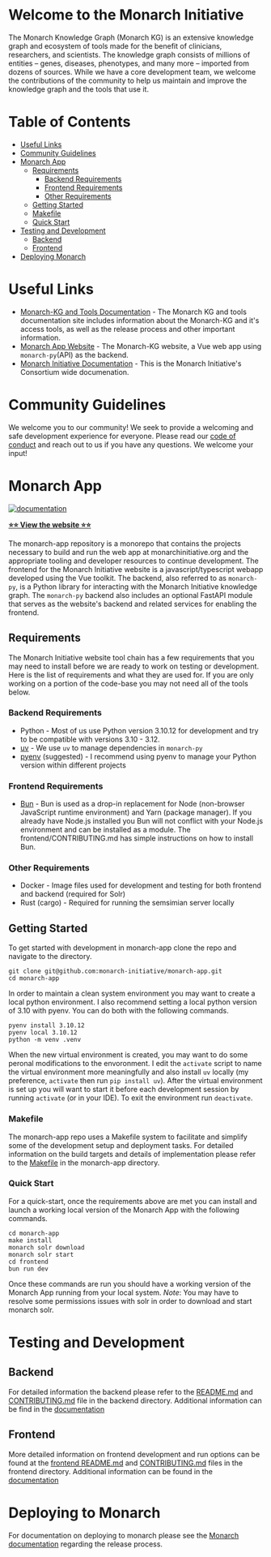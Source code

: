 # Welcome to the Monarch Initiative

The Monarch Knowledge Graph (Monarch KG) is an extensive knowledge graph and ecosystem of tools made for the benefit of clinicians, researchers, and scientists. The knowledge graph consists of millions of entities – genes, diseases, phenotypes, and many more – imported from dozens of sources. While we have a core development team, we welcome the contributions of the community to help us maintain and improve the knowledge graph and the tools that use it.

# Table of Contents

- [Useful Links](#important-links)
- [Community Guidelines](#community-guidelines)
- [Monarch App](#monarch-app)
  - [Requirements](#requirements)
    - [Backend Requirements](#backend-requirements)
    - [Frontend Requirements](#frontend-requirements)
    - [Other Requirements](#other-requirements)
  - [Getting Started](#getting-started)
  - [Makefile](#makefile)
  - [Quick Start](#quick-start)
- [Testing and Development](#testing-and-development)
  - [Backend](#backend)
  - [Frontend](#frontend)
- [Deploying Monarch](#deploying-monarch)

# Useful Links

- [Monarch-KG and Tools Documentation](https://monarch-app.monarchinitiative.org/) - The Monarch KG and tools documentation site includes information about the Monarch-KG and it's access tools, as well as the release process and other important information.
- [Monarch App Website](https://monarchinitiative.org/) - The Monarch-KG website, a Vue web app using `monarch-py`(API) as the backend.
- [Monarch Initiative Documentation](https://monarch-initiative.github.io/monarch-documentation/) - This is the Monarch Initiative's Consortium wide documenation. 

# Community Guidelines

We welcome you to our community! We seek to provide a welcoming and safe development experience for everyone. Please read our [code of conduct](CODE_OF_CONDUCT.md) and reach out to us if you have any questions. We welcome your input!

# Monarch App

[![documentation](https://img.shields.io/badge/-Documentation-purple?logo=read-the-docs&logoColor=white&style=for-the-badge)](https://monarch-app.monarchinitiative.org/)

[**⭐️⭐️ View the website ⭐️⭐️**](https://monarchinitiative.org/)

The monarch-app repository is a monorepo that contains the projects necessary to build and run the web app at monarchinitiative.org and the appropriate tooling and developer resources to continue development. The frontend for the Monarch Initiative website is a javascript/typescript webapp developed using the Vue toolkit. The backend, also referred to as `monarch-py`, is a Python library for interacting with the Monarch Initiative knowledge graph. The `monarch-py` backend also includes an optional FastAPI module that serves as the website's backend and related services for enabling the frontend.

## Requirements

The Monarch Initiative website tool chain has a few requirements that you may need to install before we are ready to work on testing or development. Here is the list of requirements and what they are used for. If you are only working on a portion of the code-base you may not need all of the tools below.

### Backend Requirements

- Python - Most of us use Python version 3.10.12 for development and try to be compatible with versions 3.10 - 3.12.
- [uv](https://docs.astral.sh/uv/) - We use `uv` to manage dependencies in `monarch-py`
- [pyenv](https://github.com/pyenv/pyenv?tab=readme-ov-file#installation) (suggested) - I recommend using pyenv to manage your Python version within different projects

### Frontend Requirements

- [Bun](https://bun.sh/docs/installation) - Bun is used as a drop-in replacement for Node (non-browser JavaScript runtime environment) and Yarn (package manager). If you already have Node.js installed you Bun will not conflict with your Node.js environment and can be installed as a module. The frontend/CONTRIBUTING.md has simple instructions on how to install Bun.

### Other Requirements

- Docker - Image files used for development and testing for both frontend and backend (required for Solr)
- Rust (cargo) - Required for running the semsimian server locally

## Getting Started

To get started with development in monarch-app clone the repo and navigate to the directory.

```shell
git clone git@github.com:monarch-initiative/monarch-app.git
cd monarch-app
```

In order to maintain a clean system environment you may want to create a local python environment. I also recommend setting a local python version of 3.10 with pyenv. You can do both with the following commands.

```shell
pyenv install 3.10.12
pyenv local 3.10.12
python -m venv .venv
```

When the new virtual environment is created, you may want to do some peronal modifications to the envoronment. I edit the `activate` script to name the virtual environment more meaningfully and also install `uv` locally (my preference, `activate` then run `pip install uv`). After the virtual environment is set up you will want to start it before each development session by running `activate` (or in your IDE). To exit the environment run `deactivate`.

### Makefile

The monarch-app repo uses a Makefile system to facilitate and simplify some of the development setup and deployment tasks. For detailed information on the build targets and details of implementation please refer to the [Makefile](Makefile) in the monarch-app directory.

### Quick Start
For a quick-start, once the requirements above are met you can install and launch a working local version of the Monarch App with the following commands.

```shell
cd monarch-app
make install
monarch solr download
monarch solr start
cd frontend
bun run dev
```

Once these commands are run you should have a working version of the Monarch App running from your local system.
_Note_: You may have to resolve some permissions issues with solr in order to download and start monarch solr.

# Testing and Development

## Backend

For detailed information the backend please refer to the [README.md](./backend/README.md) and [CONTRIBUTING.md](./backend/CONTRIBUTING.md) file in the backend directory. Additional information can be find in the [documentation](https://monarch-initiative.github.io/monarch-documentation/)

## Frontend

More detailed information on frontend development and run options can be found at the [frontend README.md](./frontend/README.md) and [CONTRIBUTING.md](./frontend/CONTRIBUTING.md) files in the frontend directory. Additional information can be found in the [documentation](https://monarch-initiative.github.io/monarch-documentation/)

# Deploying to Monarch

For documentation on deploying to monarch please see the [Monarch documentation](https://monarch-app.monarchinitiative.org/release-process/) regarding the release process.
